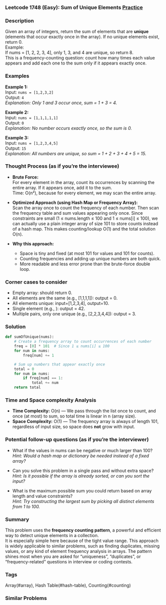 ### Leetcode 1748 (Easy): Sum of Unique Elements [Practice](https://leetcode.com/problems/sum-of-unique-elements)

### Description  
Given an array of integers, return the sum of elements that are **unique** (elements that occur exactly once in the array). If no unique elements exist, return 0.  
Example:  
If nums = [1, 2, 2, 3, 4], only 1, 3, and 4 are unique, so return 8.  
This is a frequency-counting question: count how many times each value appears and add each one to the sum only if it appears exactly once.

### Examples  

**Example 1:**  
Input: `nums = [1,2,3,2]`  
Output: `4`  
*Explanation: Only 1 and 3 occur once, sum = 1 + 3 = 4.*

**Example 2:**  
Input: `nums = [1,1,1,1,1]`  
Output: `0`  
*Explanation: No number occurs exactly once, so the sum is 0.*

**Example 3:**  
Input: `nums = [1,2,3,4,5]`  
Output: `15`  
*Explanation: All numbers are unique, so sum = 1 + 2 + 3 + 4 + 5 = 15.*


### Thought Process (as if you’re the interviewee)  
- **Brute Force:**  
  For every element in the array, count its occurrences by scanning the entire array. If it appears once, add it to the sum.  
  Time: O(n²), because for every element, we may scan the entire array.

- **Optimized Approach (using Hash Map or Frequency Array):**  
  Scan the array once to count the frequency of each number.
  Then scan the frequency table and sum values appearing only once.
  Since constraints are small (1 ≤ nums.length ≤ 100 and 1 ≤ nums[i] ≤ 100), we can actually use a plain integer array of size 101 to store counts instead of a hash map.
  This makes counting/lookup O(1) and the total solution O(n).

- **Why this approach:**  
  - Space is tiny and fixed (at most 101 for values and 101 for counts).
  - Counting frequencies and adding up unique numbers are both quick.
  - More readable and less error prone than the brute-force double loop.

### Corner cases to consider  
- Empty array: should return 0.
- All elements are the same (e.g., [1,1,1,1]): output = 0.
- All elements unique: input=[1,2,3,4], output=10.
- Single element (e.g., ): output = 42.
- Multiple pairs, only one unique (e.g., [2,2,3,4,4]): output = 3.

### Solution

```python
def sumOfUnique(nums):
    # Create a frequency array to count occurrences of each number
    freq = [0] * 101  # Since 1 ≤ nums[i] ≤ 100
    for num in nums:
        freq[num] += 1

    # Sum up numbers that appear exactly once
    total = 0
    for num in nums:
        if freq[num] == 1:
            total += num
    return total
```

### Time and Space complexity Analysis  

- **Time Complexity:** O(n) — We pass through the list once to count, and once (at most) to sum, so total time is linear in n (array size).
- **Space Complexity:** O(1) — The frequency array is always of length 101, regardless of input size, so space does **not** grow with input.

### Potential follow-up questions (as if you’re the interviewer)  

- What if the values in nums can be negative or much larger than 100?  
  *Hint: Would a hash map or dictionary be needed instead of a fixed array?*

- Can you solve this problem in a single pass and without extra space?  
  *Hint: Is it possible if the array is already sorted, or can you sort the input?*

- What is the maximum possible sum you could return based on array length and value constraints?  
  *Hint: Try constructing the largest sum by picking all distinct elements from 1 to 100.*

### Summary
This problem uses the **frequency counting pattern**, a powerful and efficient way to detect unique elements in a collection.  
It is especially simple here because of the tight value range. This approach is widely applicable to similar problems, such as finding duplicates, missing values, or any kind of element frequency analysis in arrays. The pattern shines most when you are asked for “uniqueness”, “duplicates”, or “frequency-related” questions in interview or coding contests.

### Tags
Array(#array), Hash Table(#hash-table), Counting(#counting)

### Similar Problems
